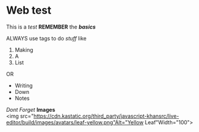 <!DOCTYPE html>
<html>
<head>

<meta charset="utf-8">
<title>html CSS</title>
<h1>Web test</h1>

    
</head>
<body>

<p>   
This is a <em>test</em> <b>REMEMBER</b> the <strong><em>basics</em></strong> <br> 

ALWAYS use tags to do <em>stuff</em> like 

<ol>
<li> Making </li>
<li> A </li>
<li> List </li>
</ol>

OR

<ul>
<li> Writing </li>
<li> Down </li>
<li> Notes </li>
</ul>

<em>Dont Forget</em> <b>Images</b>
<br>
<img src="https://cdn.kastatic.org/third_party/javascript-khansrc/live-editor/build/images/avatars/leaf-yellow.png"Alt="Yellow Leaf"Width="100">

    
</p>

    
</body>
</html>


